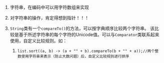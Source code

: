 1. 字符串，在编码中可以用字符数组来实现

2. 对字符串的操作，肯定得想到指针！！！

3. `String`类有一个`compareTo()`的方法，可以按字典顺序比较两个字符串。 该比较是基于所述字符串的每个字符的Unicode值。可以与`Comparator`类联系起来使用，自定义比较规则。如：

   1. ```
      list.sort((a, b) -> (a + "" + b).compareTo(b + "" + a));//两个整数使用字符串来表示（防止大数问题）后，自定义比较规则进行排序
      ```